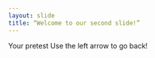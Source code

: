 ```yaml
---
layout: slide
title: “Welcome to our second slide!”
---
```

Your pretest
Use the left arrow to go back!
